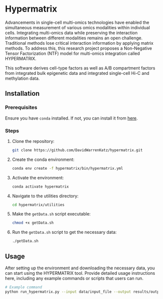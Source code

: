 # Hypermatrix

Advancements in single-cell multi-omics technologies have enabled the simultaneous measurement of various omics modalities within individual cells. Integrating multi-omics data while preserving the interaction information between different modalities remains an open challenge. Traditional methods lose critical interaction information by applying matrix methods. To address this, this research project proposes a Non-Negative Tensor Factorization (NTF) model for multi-omics integration called HYPERMATRIX.

This software derives cell-type factors as well as A/B compartment factors from integrated bulk epigenetic data and integrated single-cell Hi-C and methylation data.

## Installation

### Prerequisites

Ensure you have `conda` installed. If not, you can install it from [here](https://docs.conda.io/projects/conda/en/latest/user-guide/install/index.html).

### Steps

1. Clone the repository:

    ```bash
    git clone https://github.com/DavidWarrenKatz/hypermatrix.git
    ```

2. Create the conda environment:

    ```bash
    conda env create -f hypermatrix/bin/hypermatrix.yml
    ```

3. Activate the environment:

    ```bash
    conda activate hypermatrix
    ```

4. Navigate to the utilities directory:

    ```bash
    cd hypermatrix/utilities
    ```

5. Make the `getData.sh` script executable:

    ```bash
    chmod +x getData.sh
    ```

6. Run the `getData.sh` script to get the necessary data:

    ```bash
    ./getData.sh
    ```

## Usage

After setting up the environment and downloading the necessary data, you can start using the HYPERMATRIX tool. Provide detailed usage instructions here, including any example commands or scripts that users can run.

```bash
# Example command
python run_hypermatrix.py --input data/input_file --output results/output_file
